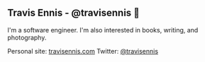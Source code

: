 ## Travis Ennis - @travisennis 👋

I'm a software engineer. I'm also interested in books, writing, and photography.

Personal site: [travisennis.com](https://travisennis.com) Twitter: [@travisennis](https://twitter.com/travisennis)

<!--
**travisennis/travisennis** is a ✨ _special_ ✨ repository because its `README.md` (this file) appears on your GitHub profile.

Here are some ideas to get you started:

- 🔭 I’m currently working on ...
- 🌱 I’m currently learning ...
- 👯 I’m looking to collaborate on ...
- 🤔 I’m looking for help with ...
- 💬 Ask me about ...
- 📫 How to reach me: ...
- 😄 Pronouns: ...
- ⚡ Fun fact: ...
-->
